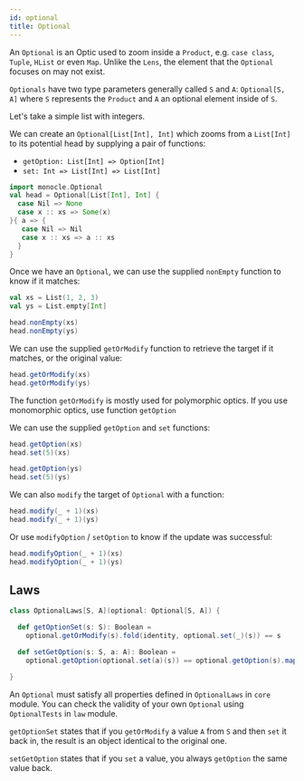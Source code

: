 ```yaml
---
id: optional
title: Optional
---
```


An `Optional` is an Optic used to zoom inside a `Product`, e.g. `case class`, `Tuple`, `HList` or even `Map`.
Unlike the `Lens`, the element that the `Optional` focuses on may not exist.

`Optionals` have two type parameters generally called `S` and `A`: `Optional[S, A]` where `S` represents the `Product` and `A` an optional element inside of `S`.

Let's take a simple list with integers.

We can create an `Optional[List[Int], Int]` which zooms from a `List[Int]` to its potential head by supplying a pair of functions:

*   `getOption: List[Int] => Option[Int]`
*   `set: Int => List[Int] => List[Int]`

```scala mdoc:silent
import monocle.Optional
val head = Optional[List[Int], Int] {
  case Nil => None
  case x :: xs => Some(x)
}{ a => {
   case Nil => Nil
   case x :: xs => a :: xs
  }
}
```

Once we have an `Optional`, we can use the supplied `nonEmpty` function to know if it matches:

```scala mdoc:silent
val xs = List(1, 2, 3)
val ys = List.empty[Int]
```

```scala mdoc
head.nonEmpty(xs)
head.nonEmpty(ys)
```

We can use the supplied `getOrModify` function to retrieve the target if it matches, or the original value:

```scala mdoc
head.getOrModify(xs)
head.getOrModify(ys)
```

The function `getOrModify` is mostly used for polymorphic optics.
If you use monomorphic optics, use function `getOption`

We can use the supplied `getOption` and `set` functions:

```scala mdoc
head.getOption(xs)
head.set(5)(xs)

head.getOption(ys)
head.set(5)(ys)
```

We can also `modify` the target of `Optional` with a function:

```scala mdoc
head.modify(_ + 1)(xs)
head.modify(_ + 1)(ys)
```

Or use `modifyOption` / `setOption` to know if the update was successful:

```scala mdoc
head.modifyOption(_ + 1)(xs)
head.modifyOption(_ + 1)(ys)
```

## Laws

```scala mdoc:silent
class OptionalLaws[S, A](optional: Optional[S, A]) {

  def getOptionSet(s: S): Boolean =
    optional.getOrModify(s).fold(identity, optional.set(_)(s)) == s

  def setGetOption(s: S, a: A): Boolean =
    optional.getOption(optional.set(a)(s)) == optional.getOption(s).map(_ => a)

}
```

An `Optional` must satisfy all properties defined in `OptionalLaws` in `core` module.
You can check the validity of your own `Optional` using `OptionalTests` in `law` module.

`getOptionSet` states that if you `getOrModify` a value `A` from `S` and then `set` it back in, the result is an object identical to the original one.

`setGetOption` states that if you `set` a value, you always `getOption` the same value back.
